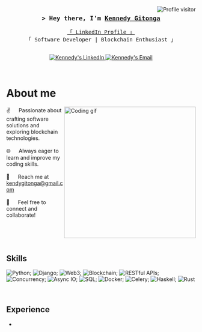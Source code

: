 <!--
<h2 align="center">
  Welcome to Kennedy Gitonga's GitHub World!
  <img src="https://media.giphy.com/media/hvRJCLFzcasrR4ia7z/giphy.gif" width="28">
</h2>
-->

<!--
<p align="center">
  <a href="https://github.com/kennedygitonga"><img src="https://readme-typing-svg.herokuapp.com/?lines=Passionate%20Software%20Developer;Blockchain%20Enthusiast;Python%20Backend%20Dev;Constant%20Learner&center=true&width=380&height=45"></a>
</p>
-->

<a href="https://komarev.com/ghpvc/?username=kennedygitonga">
  <img align="right" src="https://komarev.com/ghpvc/?username=kennedygitonga&label=Visitors&color=0e75b6&style=flat" alt="Profile visitor" />
</a>

<!-- Intro -->
<h3 align="center">
  <samp>&gt; Hey there, I'm
    <b><a target="_blank" href="https://linkedin.com/in/kennedy-gitonga-8b800756">Kennedy Gitonga</a></b>
  </samp>
</h3>

<p align="center">
  <samp>
    <a href="https://www.linkedin.com/in/kennedy-gitonga-8b800756">「 LinkedIn Profile 」</a>
    <br>
    「 Software Developer | Blockchain Enthusiast 」
    <br>
    <br>
  </samp>
</p>

<p align="center">
  <a href="https://linkedin.com/in/kennedy-gitonga-8b800756" target="_blank">
    <img src="https://img.shields.io/badge/LinkedIn-0077B5?style=for-the-badge&logo=linkedin&logoColor=white" alt="Kennedy's LinkedIn"/>
  </a>
  <a href="mailto:kendygitonga@gmail.com" target="_blank">
    <img src="https://img.shields.io/badge/Email-D14836?style=for-the-badge&logo=gmail&logoColor=white" alt="Kennedy's Email" />
  </a>
</p>
<br />

<!-- About Section -->
# About me

<p>
  <img align="right" width="350" src="/assets/developer.gif" alt="Coding gif" />
  
  ✌️ &emsp; Passionate about crafting software solutions and exploring blockchain technologies. <br/><br/>
  🌐 &emsp; Always eager to learn and improve my coding skills. <br/><br/>
  📧 &emsp; Reach me at kendygitonga@gmail.com <br/><br/>
  💬 &emsp; Feel free to connect and collaborate!
</p>

<br/>
<br/>
<br/>

## Skills

![Python](https://img.shields.io/badge/Python-3776AB?style=for-the-badge&logo=python&logoColor=white);
![Django](https://img.shields.io/badge/Django-092E20?style=for-the-badge&logo=django&logoColor=white);
![Web3](https://img.shields.io/badge/Web3-F16822?style=for-the-badge&logo=ethereum&logoColor=white);
![Blockchain](https://img.shields.io/badge/Blockchain-121D33?style=for-the-badge&logo=blockchain.com&logoColor=white);
![RESTful APIs](https://img.shields.io/badge/RESTful%20APIs-1A2226?style=for-the-badge&logo=api&logoColor=white);
![Concurrency](https://img.shields.io/badge/Concurrency-6B76E8?style=for-the-badge&logo=concurrency&logoColor=white);
![Async IO](https://img.shields.io/badge/Async%20IO-40BAC8?style=for-the-badge&logo=python&logoColor=white);
![SQL](https://img.shields.io/badge/SQL-4169E1?style=for-the-badge&logo=sqlite&logoColor=white);
![Docker](https://img.shields.io/badge/Docker-2496ED?style=for-the-badge&logo=docker&logoColor=white);
![Celery](https://img.shields.io/badge/Celery-37814A?style=for-the-badge&logo=celery&logoColor=white);
![Haskell](https://img.shields.io/badge/Haskell-5D4F85?style=for-the-badge&logo=haskell&logoColor=white);
![Rust](https://img.shields.io/badge/Rust-000000?style=for-the-badge&logo=rust&logoColor=white)

<br/>

## Experience

-
